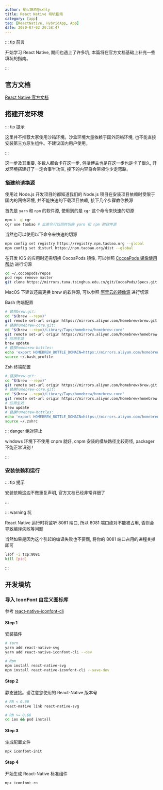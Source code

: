 ```yaml
---
author: 星火燎原@vxhly
title: React Native 填坑指南
category: [app]
tag: [ReactNative, HybridApp, App]
date: 2020-07-02 20:58:47
---
```


::: tip 前言

开始学习 React Native, 期间也遇上了许多坑, 本篇将在官方文档基础上补充一些填坑的指南。

:::

<!-- more -->

## 官方文档

[React Native 官方文档](https://reactnative.cn/)

## 搭建开发环境

::: tip 提示

这里并不推荐大家使用沙箱环境。沙盒环境大量依赖于国外网络环境, 也不能直接安装第三方原生组件。不建议国内用户使用。

:::

这一步及其重要, 多数人都会卡在这一步, 包括博主也是在这一步也是卡了很久, 开发环境搭建好了一定会事半功倍, 接下的内容将会带领你少走弯路。

### 搭建前请换源

使用过 Node.js 开发项目的都知道我们的 Node.js 项目在安装项目依赖时受限于国内的网络环境, 并不能快速的下载项目依赖, 接下几个步骤教你换源

首先是 `yarn` 和 `npm` 的软件源, 使用到的是 `cgr` 这个命令来快速的切源

```bash
npm i -g cgr
cgr use taobao # 此命令可以同时切换 yarn 和 npm 的软件源
```

当然也可以使用以下命令来快速的切源

```bash
npm config set registry https://registry.npm.taobao.org --global
npm config set disturl https://npm.taobao.org/dist --global
```

在开发 IOS 的应用时还需切换 CocoaPods 镜像, 可以参照 [CocoaPods 镜像使用帮助](https://mirrors.tuna.tsinghua.edu.cn/help/CocoaPods/) 进行切源

```bash
cd ~/.cocoapods/repos
pod repo remove master
git clone https://mirrors.tuna.tsinghua.edu.cn/git/CocoaPods/Specs.git master
```

MacOS 下建议还需更换 brew 的软件源, 可以参照 [阿里云的镜像源](https://developer.aliyun.com/mirror/homebrew) 进行切源

Bash 终端配置

```bash
# 替换brew.git:
cd "$(brew --repo)"
git remote set-url origin https://mirrors.aliyun.com/homebrew/brew.git
# 替换homebrew-core.git:
cd "$(brew --repo)/Library/Taps/homebrew/homebrew-core"
git remote set-url origin https://mirrors.aliyun.com/homebrew/homebrew-core.git
# 应用生效
brew update
# 替换homebrew-bottles:
echo 'export HOMEBREW_BOTTLE_DOMAIN=https://mirrors.aliyun.com/homebrew/homebrew-bottles' >> ~/.bash_profile
source ~/.bash_profile
```

Zsh 终端配置

```bash
# 替换brew.git:
cd "$(brew --repo)"
git remote set-url origin https://mirrors.aliyun.com/homebrew/brew.git
# 替换homebrew-core.git:
cd "$(brew --repo)/Library/Taps/homebrew/homebrew-core"
git remote set-url origin https://mirrors.aliyun.com/homebrew/homebrew-core.git
# 应用生效
brew update
# 替换homebrew-bottles:
echo 'export HOMEBREW_BOTTLE_DOMAIN=https://mirrors.aliyun.com/homebrew/homebrew-bottles' >> ~/.zshrc
source ~/.zshrc
```

::: danger 绝对禁止

windows 环境下不使用 cnpm 就好, cnpm 安装的模块路径比较奇怪, packager 不能正常识别！

:::

### 安装依赖和运行

::: tip 提示

安装依赖这边不做重复声明, 官方文档已经非常详细了

:::

::: warning 坑

React Native 运行时将监听 8081 端口, 所以 8081 端口绝对不能被占用, 否则会导致编译失败等问题

当然如果是因为这个引起的编译失败也不要慌, 将你的 8081 端口占用的进程关掉即可

```bash
lsof -i tcp:8081
kill [pid]
```

:::

## 开发填坑

### 导入 IconFont 自定义图标库

参考 [react-native-iconfont-cli](https://github.com/iconfont-cli/react-native-iconfont-cli)

#### Step 1

安装插件

```bash
# Yarn
yarn add react-native-svg
yarn add react-native-iconfont-cli --dev

# Npm
npm install react-native-svg
npm install react-native-iconfont-cli --save-dev
```

#### Step 2

静态链接。请注意您使用的 React-Native 版本号

```bash
# RN < 0.60
react-native link react-native-svg

# RN >= 0.60
cd ios && pod install
```

#### Step 3

生成配置文件

```bash
npx iconfont-init
```

#### Step 4

开始生成 React-Native 标准组件

```bash
npx iconfont-rn
```
